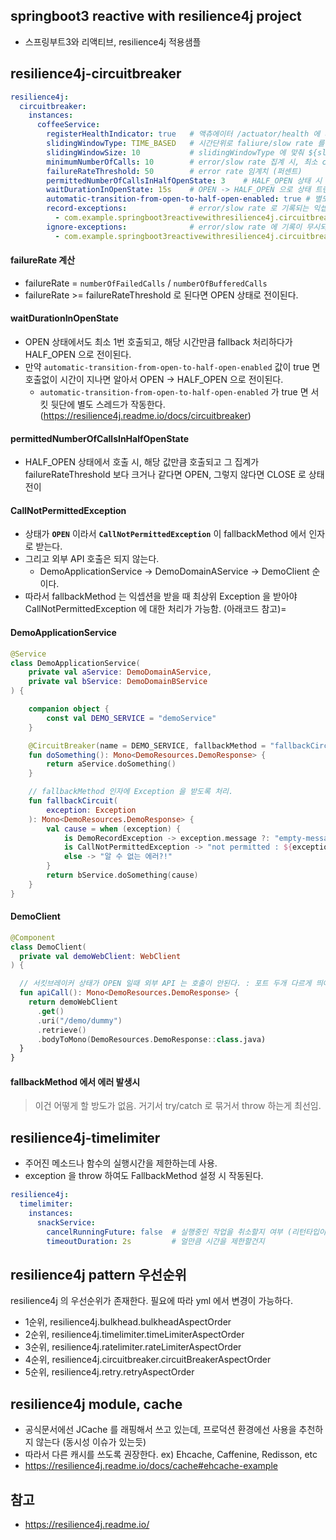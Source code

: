 ## springboot3 reactive with resilience4j project
- 스프링부트3와 리액티브, resilience4j 적용샘플

## resilience4j-circuitbreaker
```yml
resilience4j:
  circuitbreaker:
    instances:
      coffeeService:
        registerHealthIndicator: true   # 액츄에이터 /actuator/health 에 서킷브레이커를 노출하기 위함, false 면 미노출
        slidingWindowType: TIME_BASED   # 시간단위로 faliure/slow rate 를 집계. COUNT_BASED 도 존재
        slidingWindowSize: 10           # slidingWindowType 에 맞춰 ${slidingWindowSize} 초단위 내에서 발생건수를 집계함을 의미  
        minimumNumberOfCalls: 10        # error/slow rate 집계 시, 최소 call 수. 해당 call 수를 크거나 같을떄 집계가 됨
        failureRateThreshold: 50        # error rate 임계치 (퍼센트)
        permittedNumberOfCallsInHalfOpenState: 3    # HALF_OPEN 상태 시 허용되는 call 수, 해당 결과에 따라 실패율을 집계하고 다시 CLOSE/OPEN 전이가 결졍된다
        waitDurationInOpenState: 15s    # OPEN -> HALF_OPEN 으로 상태 트랜지션이 전이될 때의 대기시간
        automatic-transition-from-open-to-half-open-enabled: true # 별도 스레드가 돌아서 ${waitDurationInOpenState} 만큼 시간이 자니면 OPEN -> HALF_OPEN 으로 상태전이를 시켜줌 
        record-exceptions:              # error/slow rate 로 기록되는 익셉션
          - com.example.springboot3reactivewithresilience4j.circuitbreaker.CoffeeRecordException
        ignore-exceptions:              # error/slow rate 에 기록이 무시되는 익셉션
          - com.example.springboot3reactivewithresilience4j.circuitbreaker.CoffeeIgnoreException
```
#### failureRate 계산
* failureRate = `numberOfFailedCalls` / `numberOfBufferedCalls`
* failureRate >= failureRateThreshold 로 된다면 OPEN 상태로 전이된다.

#### waitDurationInOpenState
* OPEN 상태에서도 최소 1번 호출되고, 해당 시간만큼 fallback 처리하다가 HALF_OPEN 으로 전이된다.
* 만약 `automatic-transition-from-open-to-half-open-enabled` 값이 true 면 호출없이 시간이 지나면 알아서 OPEN -> HALF_OPEN 으로 전이된다.
  * `automatic-transition-from-open-to-half-open-enabled` 가 true 면 서킷 뒷단에 별도 스레드가 작동한다. (https://resilience4j.readme.io/docs/circuitbreaker)
   
#### permittedNumberOfCallsInHalfOpenState
* HALF_OPEN 상태에서 호출 시, 해당 값만큼 호출되고 그 집계가 failureRateThreshold 보다 크거나 같다면 OPEN, 그렇지 않다면 CLOSE 로 상태전이

#### CallNotPermittedException
* 상태가 __`OPEN`__ 이라서 __`CallNotPermittedException`__ 이 fallbackMethod 에서 인자로 받는다.
* 그리고 외부 API 호출은 되지 않는다. 
  * DemoApplicationService -> DemoDomainAService -> DemoClient 순이다.
* 따라서 fallbackMethod 는 익셉션을 받을 때 최상위 Exception 을 받아야 CallNotPermittedException 에 대한 처리가 가능함. (아래코드 참고)=

#### DemoApplicationService
```kotlin
@Service
class DemoApplicationService(
    private val aService: DemoDomainAService,
    private val bService: DemoDomainBService
) {

    companion object {
        const val DEMO_SERVICE = "demoService"
    }

    @CircuitBreaker(name = DEMO_SERVICE, fallbackMethod = "fallbackCircuit")
    fun doSomething(): Mono<DemoResources.DemoResponse> {
        return aService.doSomething()
    }

    // fallbackMethod 인자에 Exception 을 받도록 처리.
    fun fallbackCircuit(
        exception: Exception 
    ): Mono<DemoResources.DemoResponse> {
        val cause = when (exception) {
            is DemoRecordException -> exception.message ?: "empty-message"
            is CallNotPermittedException -> "not permitted : ${exception.message}"
            else -> "알 수 없는 에러?!"
        }
        return bService.doSomething(cause)
    }
}
```

#### DemoClient
```kotlin
@Component
class DemoClient(
  private val demoWebClient: WebClient
) {

  // 서킷브레이커 상태가 OPEN 일때 외부 API 는 호출이 안된다. : 포트 두개 다르게 띄어놓고 확인하니, /demo/dummy 쪽으로 요청이 안들어옴 
  fun apiCall(): Mono<DemoResources.DemoResponse> {
    return demoWebClient
      .get()
      .uri("/demo/dummy")
      .retrieve()
      .bodyToMono(DemoResources.DemoResponse::class.java)
  }
}
```

#### fallbackMethod 에서 에러 발생시
> 이건 어떻게 할 방도가 없음. 거기서 try/catch 로 묶거서 throw 하는게 최선임.

## resilience4j-timelimiter
* 주어진 메소드나 함수의 실행시간을 제한하는데 사용.
* exception 을 throw 하여도 FallbackMethod 설정 시 작동된다.
```yml
resilience4j:
  timelimiter:
    instances:
      snackService:
        cancelRunningFuture: false  # 실행중인 작업을 취소할지 여부 (리턴타입이 Future 인 경우에 해당)
        timeoutDuration: 2s         # 얼만큼 시간을 제한할건지
```

## resilience4j pattern 우선순위
resilience4j 의 우선순위가 존재한다. 필요에 따라 yml 에서 변경이 가능하다.
- 1순위, resilience4j.bulkhead.bulkheadAspectOrder
- 2순위, resilience4j.timelimiter.timeLimiterAspectOrder
- 3순위, resilience4j.ratelimiter.rateLimiterAspectOrder
- 4순위, resilience4j.circuitbreaker.circuitBreakerAspectOrder
- 5순위, resilience4j.retry.retryAspectOrder

## resilience4j module, cache
- 공식문서에선 JCache 를 래핑해서 쓰고 있는데, 프로덕션 환경에선 사용을 추천하지 않는다 (동시성 이슈가 있는듯)
- 따라서 다른 캐시를 쓰도록 권장한다. ex) Ehcache, Caffenine, Redisson, etc
- https://resilience4j.readme.io/docs/cache#ehcache-example

## 참고
* https://resilience4j.readme.io/
